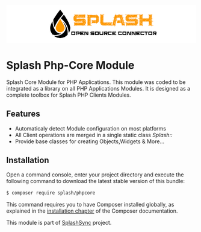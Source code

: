 [![N|Solid](https://github.com/SplashSync/Php-Core/raw/master/img/github.jpg)](https://www.splashsync.com)

# Splash Php-Core Module
Splash Core Module for PHP Applications.
This module was coded to be integrated as a library on all PHP Applications Modules.
It is designed as a complete toolbox for Splash PHP Clients Modules.  

## Features
- Automaticaly detect Module configuration on most platforms 
- All Client operations are merged in a single static class *Splash::*
- Provide base classes for creating Objects,Widgets & More...

## Installation
Open a command console, enter your project directory and execute the
following command to download the latest stable version of this bundle:

```bash
$ composer require splash/phpcore
```

This command requires you to have Composer installed globally, as explained
in the [installation chapter](https://getcomposer.org/doc/00-intro.md)
of the Composer documentation.

This module is part of [SplashSync](https://splashsync.com) project.
